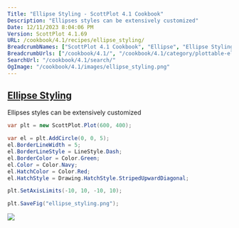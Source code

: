 ```yaml
---
Title: "Ellipse Styling - ScottPlot 4.1 Cookbook"
Description: "Ellipses styles can be extensively customized"
Date: 12/11/2023 8:04:06 PM
Version: ScottPlot 4.1.69
URL: /cookbook/4.1/recipes/ellipse_styling/
BreadcrumbNames: ["ScottPlot 4.1 Cookbook", "Ellipse", "Ellipse Styling"]
BreadcrumbUrls: ["/cookbook/4.1/", "/cookbook/4.1/category/plottable-ellipse", "/cookbook/4.1/recipes/ellipse_styling/"]
SearchUrl: "/cookbook/4.1/search/"
OgImage: "/cookbook/4.1/images/ellipse_styling.png"
---
```


<h2><a href='/cookbook/4.1/recipes/ellipse_styling/'>Ellipse Styling</a></h2>

Ellipses styles can be extensively customized

```cs
var plt = new ScottPlot.Plot(600, 400);

var el = plt.AddCircle(0, 0, 5);
el.BorderLineWidth = 5;
el.BorderLineStyle = LineStyle.Dash;
el.BorderColor = Color.Green;
el.Color = Color.Navy;
el.HatchColor = Color.Red;
el.HatchStyle = Drawing.HatchStyle.StripedUpwardDiagonal;

plt.SetAxisLimits(-10, 10, -10, 10);

plt.SaveFig("ellipse_styling.png");
```

<img src='../../images/ellipse_styling.png' class='d-block mx-auto my-5' />


